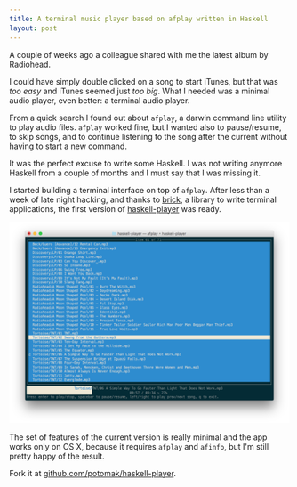 ```yaml
---
title: A terminal music player based on afplay written in Haskell
layout: post
---
```


A couple of weeks ago a colleague shared with me the latest album by Radiohead.

I could have simply double clicked on a song to start iTunes, but that was *too
easy* and iTunes seemed just *too big*. What I needed was a minimal audio
player, even better: a terminal audio player.

From a quick search I found out about `afplay`, a darwin command line utility
to play audio files. `afplay` worked fine, but I wanted also to pause/resume,
to skip songs, and to continue listening to the song after the current without
having to start a new command.

It was the perfect excuse to write some Haskell. I was not writing anymore
Haskell from a couple of months and I must say that I was missing it.

I started building a terminal interface on top of `afplay`. After less than a
week of late night hacking, and thanks to
[brick](https://hackage.haskell.org/package/brick), a library to write terminal
applications, the first version of
[haskell-player](http://hackage.haskell.org/package/haskell-player) was ready.

![haskell-player 0.1.3.2](/assets/posts/haskell-player-0.1.3.2.png)

The set of features of the current version is really minimal and the app works
only on OS X, because it requires `afplay` and `afinfo`, but I'm still pretty
happy of the result.

Fork it at
[github.com/potomak/haskell-player](http://github.com/potomak/haskell-player).
